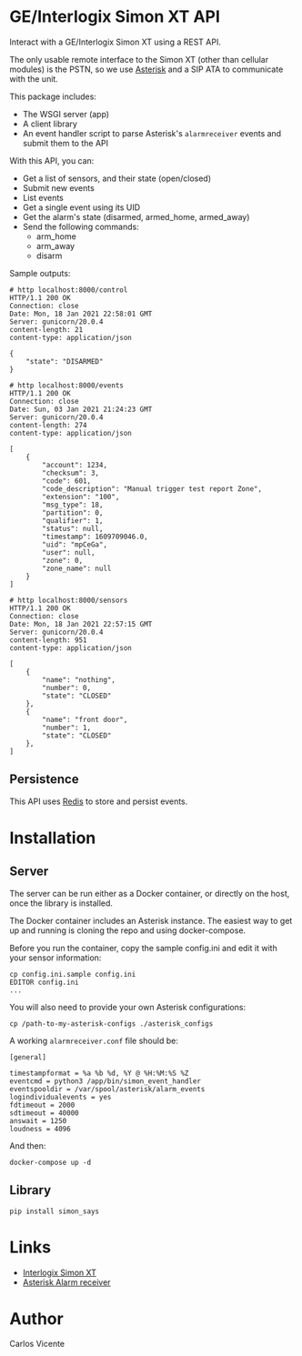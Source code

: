 # GE/Interlogix Simon XT API

Interact with a GE/Interlogix Simon XT using a REST API. 

The only usable remote interface to the Simon XT (other than cellular modules) is the PSTN, so we
use [Asterisk](https://www.asterisk.org/) and a SIP ATA to communicate with the unit.

This package includes:

* The WSGI server (app)
* A client library
* An event handler script to parse Asterisk's `alarmreceiver` events and submit them to the API

With this API, you can:

* Get a list of sensors, and their state (open/closed)
* Submit new events
* List events
* Get a single event using its UID
* Get the alarm's state (disarmed, armed_home, armed_away)
* Send the following commands:
    * arm_home
    * arm_away
    * disarm

Sample outputs:

```buildoutcfg
# http localhost:8000/control
HTTP/1.1 200 OK
Connection: close
Date: Mon, 18 Jan 2021 22:58:01 GMT
Server: gunicorn/20.0.4
content-length: 21
content-type: application/json

{
    "state": "DISARMED"
}

# http localhost:8000/events
HTTP/1.1 200 OK
Connection: close
Date: Sun, 03 Jan 2021 21:24:23 GMT
Server: gunicorn/20.0.4
content-length: 274
content-type: application/json

[
    {
        "account": 1234,
        "checksum": 3,
        "code": 601,
        "code_description": "Manual trigger test report Zone",
        "extension": "100",
        "msg_type": 18,
        "partition": 0,
        "qualifier": 1,
        "status": null,
        "timestamp": 1609709046.0,
        "uid": "mpCeGa",
        "user": null,
        "zone": 0,
        "zone_name": null
    }
]

# http localhost:8000/sensors
HTTP/1.1 200 OK
Connection: close
Date: Mon, 18 Jan 2021 22:57:15 GMT
Server: gunicorn/20.0.4
content-length: 951
content-type: application/json

[
    {
        "name": "nothing",
        "number": 0,
        "state": "CLOSED"
    },
    {
        "name": "front door",
        "number": 1,
        "state": "CLOSED"
    },
]
```

## Persistence

This API uses [Redis](https://redis.io/) to store and persist events.

# Installation

## Server

The server can be run either as a Docker container, or directly on the host, once the library
is installed.

The Docker container includes an Asterisk instance. The easiest way to get up and running is cloning the repo and using
docker-compose. 

Before you run the container, copy the sample config.ini and edit it with your sensor information:

```buildoutcfg
cp config.ini.sample config.ini
EDITOR config.ini
...
```

You will also need to provide your own Asterisk configurations:

```buildoutcfg
cp /path-to-my-asterisk-configs ./asterisk_configs
```

A working `alarmreceiver.conf` file should be:

```buildoutcfg
[general]

timestampformat = %a %b %d, %Y @ %H:%M:%S %Z
eventcmd = python3 /app/bin/simon_event_handler
eventspooldir = /var/spool/asterisk/alarm_events
logindividualevents = yes
fdtimeout = 2000
sdtimeout = 40000
answait = 1250
loudness = 4096
```

And then:

```
docker-compose up -d
```


## Library
```
pip install simon_says
```

# Links

* [Interlogix Simon XT](https://www.interlogix.com/intrusion/product/simon-xt)
* [Asterisk Alarm receiver](https://www.voip-info.org/asterisk-cmd-alarmreceiver/)

# Author

Carlos Vicente
